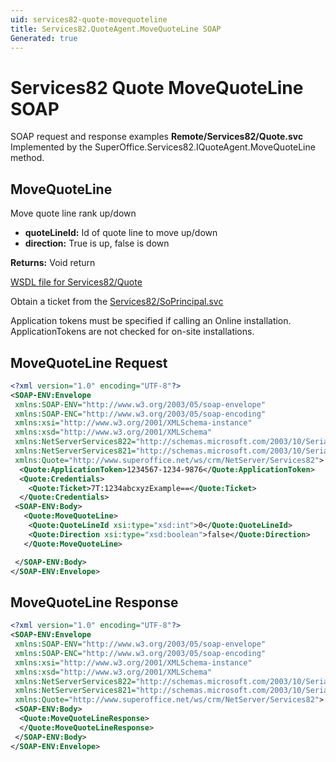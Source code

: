 ```yaml
---
uid: services82-quote-movequoteline
title: Services82.QuoteAgent.MoveQuoteLine SOAP
Generated: true
---
```


# Services82 Quote MoveQuoteLine SOAP

SOAP request and response examples **Remote/Services82/Quote.svc**
Implemented by the <see cref="M:SuperOffice.Services82.IQuoteAgent.MoveQuoteLine">SuperOffice.Services82.IQuoteAgent.MoveQuoteLine</see> method.

## MoveQuoteLine

Move quote line rank up/down

* **quoteLineId:** Id of quote line to move up/down
* **direction:** True is up, false is down

**Returns:** Void return


[WSDL file for Services82/Quote](../Services82-Quote.md)

Obtain a ticket from the [Services82/SoPrincipal.svc](../SoPrincipal/SoPrincipal.md)

Application tokens must be specified if calling an Online installation. ApplicationTokens are not checked for on-site installations.

## MoveQuoteLine Request

```xml
<?xml version="1.0" encoding="UTF-8"?>
<SOAP-ENV:Envelope
 xmlns:SOAP-ENV="http://www.w3.org/2003/05/soap-envelope"
 xmlns:SOAP-ENC="http://www.w3.org/2003/05/soap-encoding"
 xmlns:xsi="http://www.w3.org/2001/XMLSchema-instance"
 xmlns:xsd="http://www.w3.org/2001/XMLSchema"
 xmlns:NetServerServices822="http://schemas.microsoft.com/2003/10/Serialization/Arrays"
 xmlns:NetServerServices821="http://schemas.microsoft.com/2003/10/Serialization/"
 xmlns:Quote="http://www.superoffice.net/ws/crm/NetServer/Services82">
  <Quote:ApplicationToken>1234567-1234-9876</Quote:ApplicationToken>
  <Quote:Credentials>
    <Quote:Ticket>7T:1234abcxyzExample==</Quote:Ticket>
  </Quote:Credentials>
 <SOAP-ENV:Body>
   <Quote:MoveQuoteLine>
    <Quote:QuoteLineId xsi:type="xsd:int">0</Quote:QuoteLineId>
    <Quote:Direction xsi:type="xsd:boolean">false</Quote:Direction>
   </Quote:MoveQuoteLine>

 </SOAP-ENV:Body>
</SOAP-ENV:Envelope>

```


## MoveQuoteLine Response

```xml
<?xml version="1.0" encoding="UTF-8"?>
<SOAP-ENV:Envelope
 xmlns:SOAP-ENV="http://www.w3.org/2003/05/soap-envelope"
 xmlns:SOAP-ENC="http://www.w3.org/2003/05/soap-encoding"
 xmlns:xsi="http://www.w3.org/2001/XMLSchema-instance"
 xmlns:xsd="http://www.w3.org/2001/XMLSchema"
 xmlns:NetServerServices822="http://schemas.microsoft.com/2003/10/Serialization/Arrays"
 xmlns:NetServerServices821="http://schemas.microsoft.com/2003/10/Serialization/"
 xmlns:Quote="http://www.superoffice.net/ws/crm/NetServer/Services82">
 <SOAP-ENV:Body>
  <Quote:MoveQuoteLineResponse>
  </Quote:MoveQuoteLineResponse>
 </SOAP-ENV:Body>
</SOAP-ENV:Envelope>

```

